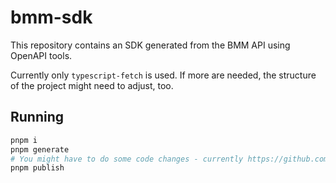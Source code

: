 # bmm-sdk

This repository contains an SDK generated from the BMM API using OpenAPI tools.

Currently only `typescript-fetch` is used. If more are needed, the structure of the project might need to adjust, too.

## Running

```sh
pnpm i
pnpm generate
# You might have to do some code changes - currently https://github.com/OpenAPITools/openapi-generator/issues/14792
pnpm publish
```
